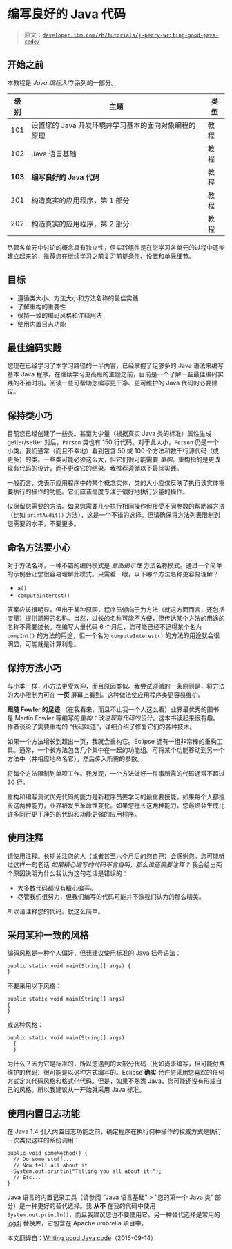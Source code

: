 # 编写良好的 Java 代码

> 原文：[`developer.ibm.com/zh/tutorials/j-perry-writing-good-java-code/`](https://developer.ibm.com/zh/tutorials/j-perry-writing-good-java-code/)

## 开始之前

本教程是 *Java 编程入门* 系列的一部分。

| 级别 | 主题 | 类型 |
| --- | --- | --- |
| 101 | 设置您的 Java 开发环境并学习基本的面向对象编程的原理 | 教程 |
| 102 | Java 语言基础 | 教程 |
| **103** | **编写良好的 Java 代码** | 教程 |
| 201 | 构造真实的应用程序，第 1 部分 | 教程 |
| 202 | 构造真实的应用程序，第 2 部分 | 教程 |

尽管各单元中讨论的概念具有独立性，但实践组件是在您学习各单元的过程中逐步建立起来的，推荐您在继续学习之前复习前提条件、设置和单元细节。

## 目标

*   遵循类大小、方法大小和方法名称的最佳实践
*   了解重构的重要性
*   保持一致的编码风格和注释用法
*   使用内置日志功能

## 最佳编码实践

您现在已经学习了本学习路径的一半内容，已经掌握了足够多的 Java 语法来编写基本 Java 程序。在继续学习更高级的主题之前，目前是一个了解一些最佳编码实践的不错时机。阅读一些可帮助您编写更干净、更可维护的 Java 代码的必要建议。

## 保持类小巧

目前您已经创建了一些类。甚至为少量（根据真实 Java 类的标准）属性生成 getter/setter 对后，`Person` 类也有 150 行代码。对于此大小，`Person` 仍是一个小类。我们通常（而且不幸地）看到包含 50 或 100 个方法和数千行源代码（或更多）的类。一些类可能必须这么大，但它们很可能需要 *重构*。重构指的是更改现有代码的设计，而不更改它的结果。我推荐遵循以下最佳实践。

一般而言，类表示应用程序中的某个概念实体，类的大小应仅反映了执行该实体需要执行的操作的功能。它们应该高度专注于很好地执行少量的操作。

仅保留您需要的方法。如果您需要几个执行相同操作但接受不同参数的帮助器方法（比如 `printAudit()` 方法），这是一个不错的选择。但请确保将方法列表限制到您需要的水平，不要更多。

## 命名方法要小心

对于方法名称，一种不错的编码模式是 *意图揭示性* 方法名称模式。通过一个简单的示例会让您很容易理解此模式。只需看一眼，以下哪个方法名称更容易理解？

*   `a()`
*   `computeInterest()`

答案应该很明显，但出于某种原因，程序员倾向于为方法（就这方面而言，还包括变量）提供简短的名称。当然，过长的名称可能不方便，但传达某个方法的用途的名称不需要过长。在编写大量代码 6 个月后，您可能已经不记得某个名为 `compInt()` 的方法的用途，但一个名为 `computeInterest()` 的方法的用途就会很明显，可能就是计算利息。

## 保持方法小巧

与小类一样，小方法更受欢迎，而且原因类似。我尝试遵循的一条原则是，将方法的大小限制为可在 **一页** 屏幕上看到。这种做法使应用程序类更容易维护。

**跟随 Fowler 的足迹**
（在我看来，而且不止我一个人这么看）业界最优秀的图书是 Martin Fowler 等编写的*重构：改进现有代码的设计*。这本书读起来很有趣。作者谈论了需要重构的 “代码味道”，详细介绍了修复它们的各种技术。

如果一个方法增长到超出一页，我就会重构它。Eclipse 拥有一组非常棒的重构工具。通常，一个长方法包含几个集中在一起的功能组。可将某个功能移动到另一个方法中（并相应地命名它），然后传入所需的参数。

将每个方法限制到单项工作。我发现，一个方法做好一件事所需的代码通常不超过 30 行。

重构和编写测试优先代码的能力是新程序员要学习的最重要技能。如果每个人都擅长这两种能力，业界将发生革命性变化。如果您擅长这两种能力，您最终会生成比许多同行更干净的的代码和功能更强的应用程序。

## 使用注释

请使用注释。长期关注您的人（或者甚至六个月后的您自己）会感谢您。您可能听过这样一句老话 *如果精心编写的代码不言自明，那么谁还需要注释？* 我会给出两个原因说明为什么我认为这句老话是错误的：

*   大多数代码都没有精心编写。
*   尽管我们很努力，但我们编写的代码可能并不像我们认为的那么精美。

所以请注释您的代码。就这么简单。

## 采用某种一致的风格

编码风格是一种个人偏好，但我建议使用标准的 Java 括号语法：

```
public static void main(String[] args) {
} 
```

不要采用以下风格：

```
public static void main(String[] args)
{
} 
```

或这种风格：

```
public static void main(String[] args)
  {
  } 
```

为什么？因为它是标准的，所以您遇到的大部分代码（比如尚未编写，但可能付费维护的代码）很可能是以这种方式编写的。Eclipse **确实** 允许您采用您喜欢的任何方式定义代码风格和格式化代码。但是，如果不熟悉 Java，您可能还没有形成自己的风格。所以我建议从一开始就采用 Java 标准。

## 使用内置日志功能

在 Java 1.4 引入内置日志功能之前，确定程序在执行何种操作的权威方式是执行一次类似这样的系统调用：

```
public void someMethod() {
  // Do some stuff...
  // Now tell all about it
  System.out.println("Telling you all about it:");
  // Etc...
} 
```

Java 语言的内置记录工具（请参阅 “Java 语言基础” > “您的第一个 Java 类” 部分）是一种更好的替代选择。我 **从不** 在我的代码中使用 `System.out.println()`，而且我建议您也不要使用它。另一种替代选择是常用的 [log4j](http://logging.apache.org/log4j/2.x/) 替换库，它包含在 Apache umbrella 项目中。

本文翻译自：[Writing good Java code](https://developer.ibm.com/tutorials/j-perry-writing-good-java-code/)（2016-09-14）